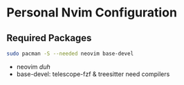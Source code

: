 # Personal Nvim Configuration

## Required Packages

```bash
sudo pacman -S --needed neovim base-devel
```

- neovim _duh_
- base-devel: telescope-fzf & treesitter need compilers
